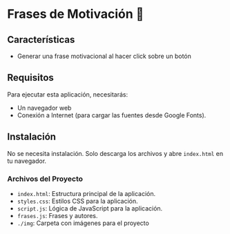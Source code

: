 #  Frases de Motivación 📜

## Características

- Generar una frase motivacional al hacer click sobre un botón

## Requisitos

Para ejecutar esta aplicación, necesitarás:

- Un navegador web
- Conexión a Internet (para cargar las fuentes desde Google Fonts).


## Instalación

No se necesita instalación. Solo descarga los archivos y abre `index.html` en tu navegador.

### Archivos del Proyecto

- `index.html`: Estructura principal de la aplicación.
- `styles.css`: Estilos CSS para la aplicación.
- `script.js`: Lógica de JavaScript para la aplicación.
- `frases.js`: Frases y autores.
- `./img`: Carpeta con imágenes para el proyecto
